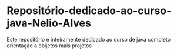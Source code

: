# Repositório-dedicado-ao-curso-java-Nelio-Alves
 Este repositório é inteiramente dedicado ao curso de java completo orientação a obijetos mais projetos 
